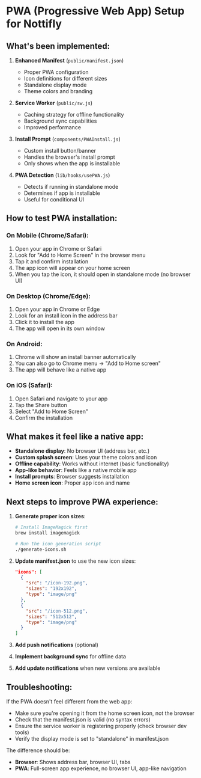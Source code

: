 # PWA (Progressive Web App) Setup for Nottifly

## What's been implemented:

1. **Enhanced Manifest** (`public/manifest.json`)

   - Proper PWA configuration
   - Icon definitions for different sizes
   - Standalone display mode
   - Theme colors and branding

2. **Service Worker** (`public/sw.js`)

   - Caching strategy for offline functionality
   - Background sync capabilities
   - Improved performance

3. **Install Prompt** (`components/PWAInstall.js`)

   - Custom install button/banner
   - Handles the browser's install prompt
   - Only shows when the app is installable

4. **PWA Detection** (`lib/hooks/usePWA.js`)
   - Detects if running in standalone mode
   - Determines if app is installable
   - Useful for conditional UI

## How to test PWA installation:

### On Mobile (Chrome/Safari):

1. Open your app in Chrome or Safari
2. Look for "Add to Home Screen" in the browser menu
3. Tap it and confirm installation
4. The app icon will appear on your home screen
5. When you tap the icon, it should open in standalone mode (no browser UI)

### On Desktop (Chrome/Edge):

1. Open your app in Chrome or Edge
2. Look for an install icon in the address bar
3. Click it to install the app
4. The app will open in its own window

### On Android:

1. Chrome will show an install banner automatically
2. You can also go to Chrome menu → "Add to Home screen"
3. The app will behave like a native app

### On iOS (Safari):

1. Open Safari and navigate to your app
2. Tap the Share button
3. Select "Add to Home Screen"
4. Confirm the installation

## What makes it feel like a native app:

- **Standalone display**: No browser UI (address bar, etc.)
- **Custom splash screen**: Uses your theme colors and icon
- **Offline capability**: Works without internet (basic functionality)
- **App-like behavior**: Feels like a native mobile app
- **Install prompts**: Browser suggests installation
- **Home screen icon**: Proper app icon and name

## Next steps to improve PWA experience:

1. **Generate proper icon sizes**:

   ```bash
   # Install ImageMagick first
   brew install imagemagick

   # Run the icon generation script
   ./generate-icons.sh
   ```

2. **Update manifest.json** to use the new icon sizes:

   ```json
   "icons": [
     {
       "src": "/icon-192.png",
       "sizes": "192x192",
       "type": "image/png"
     },
     {
       "src": "/icon-512.png",
       "sizes": "512x512",
       "type": "image/png"
     }
   ]
   ```

3. **Add push notifications** (optional)
4. **Implement background sync** for offline data
5. **Add update notifications** when new versions are available

## Troubleshooting:

If the PWA doesn't feel different from the web app:

- Make sure you're opening it from the home screen icon, not the browser
- Check that the manifest.json is valid (no syntax errors)
- Ensure the service worker is registering properly (check browser dev tools)
- Verify the display mode is set to "standalone" in manifest.json

The difference should be:

- **Browser**: Shows address bar, browser UI, tabs
- **PWA**: Full-screen app experience, no browser UI, app-like navigation
